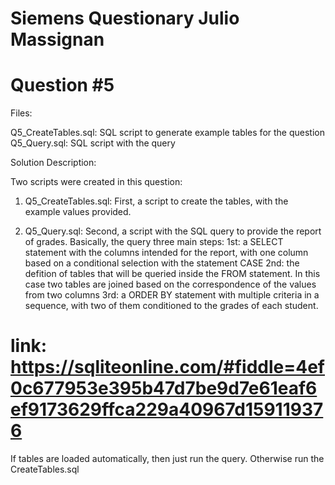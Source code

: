 # Siemens Questionary Julio Massignan

# Question #5

Files:

Q5_CreateTables.sql: SQL script to generate example tables for the question
Q5_Query.sql: SQL script with the query

Solution Description:

Two scripts were created in this question:

1. Q5_CreateTables.sql: First, a script to create the tables, with the example values provided.

2. Q5_Query.sql: Second, a script with the SQL query to provide the report of grades. Basically, the query three main steps:
	1st: a SELECT statement with the columns intended for the report, with one column based on a conditional selection with the statement CASE
	2nd: the defition of tables that will be queried inside the FROM statement. In this case two tables are joined based on the correspondence of the values  from two columns
	3rd: a ORDER BY statement with multiple criteria in a sequence, with two of them conditioned to the grades of each student.

# link: https://sqliteonline.com/#fiddle=4ef0c677953e395b47d7be9d7e61eaf6ef9173629ffca229a40967d159119376

If tables are loaded automatically, then just run the query. Otherwise run the CreateTables.sql
